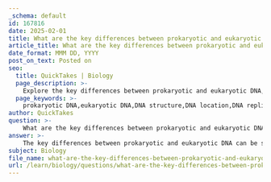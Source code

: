 ```yaml
---
_schema: default
id: 167816
date: 2025-02-01
title: What are the key differences between prokaryotic and eukaryotic DNA?
article_title: What are the key differences between prokaryotic and eukaryotic DNA?
date_format: MMM DD, YYYY
post_on_text: Posted on
seo:
  title: QuickTakes | Biology
  page_description: >-
    Explore the key differences between prokaryotic and eukaryotic DNA, including their structure, location, replication mechanisms, gene organization, and complexity.
  page_keywords: >-
    prokaryotic DNA,eukaryotic DNA,DNA structure,DNA location,DNA replication,gene organization,operons,introns,exons,histone proteins
author: QuickTakes
question: >-
    What are the key differences between prokaryotic and eukaryotic DNA?
answer: >-
    The key differences between prokaryotic and eukaryotic DNA can be summarized as follows:\n\n1. **Structure**:\n   - **Prokaryotic DNA**: Typically consists of a single, circular DNA molecule located in a region called the nucleoid. Prokaryotes do not have a membrane-bound nucleus, and their DNA is not associated with histone proteins in the same way as eukaryotic DNA.\n   - **Eukaryotic DNA**: Organized into multiple linear chromosomes contained within a membrane-bound nucleus. Eukaryotic DNA is associated with histone proteins, forming a complex known as chromatin, which can exist in two forms: euchromatin (active in transcription) and heterochromatin (inactive).\n\n2. **Location**:\n   - **Prokaryotic Cells**: The genetic material is found in the cytoplasm, specifically in the nucleoid region, as there is no nucleus.\n   - **Eukaryotic Cells**: The DNA is housed within the nucleus, separating it from the cytoplasm.\n\n3. **Replication**:\n   - **Prokaryotic DNA Replication**: Generally occurs through a simple process called binary fission, where the circular DNA is replicated and then divided into two daughter cells.\n   - **Eukaryotic DNA Replication**: More complex, involving multiple origins of replication on each linear chromosome, and occurs during the S phase of the cell cycle.\n\n4. **Gene Organization**:\n   - **Prokaryotic Genes**: Often organized in operons, which are clusters of genes transcribed together under the control of a single promoter, allowing for coordinated expression.\n   - **Eukaryotic Genes**: Typically have introns (non-coding regions) and exons (coding regions), and are regulated by complex mechanisms involving enhancers, silencers, and various transcription factors.\n\n5. **Size and Amount**:\n   - **Prokaryotic DNA**: Generally smaller and less complex, with fewer genes compared to eukaryotic DNA.\n   - **Eukaryotic DNA**: Larger and more complex, containing a greater number of genes and regulatory elements.\n\nThese differences reflect the evolutionary adaptations of prokaryotic and eukaryotic organisms, influencing their cellular processes, reproduction, and overall complexity.
subject: Biology
file_name: what-are-the-key-differences-between-prokaryotic-and-eukaryotic-dna.md
url: /learn/biology/questions/what-are-the-key-differences-between-prokaryotic-and-eukaryotic-dna
---
```


&nbsp;